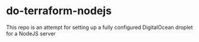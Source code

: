 # do-terraform-nodejs
This repo is an attempt for setting up a fully configured DigitalOcean droplet for a NodeJS server

